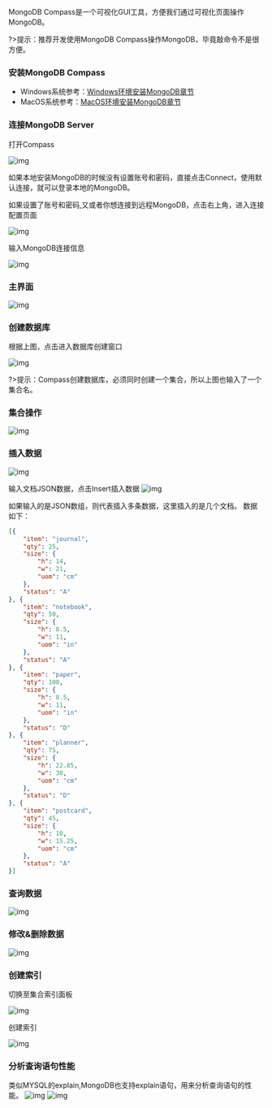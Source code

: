 MongoDB Compass是一个可视化GUI工具，方便我们通过可视化页面操作MongoDB。

?>提示：推荐开发使用MongoDB Compass操作MongoDB，毕竟敲命令不是很方便。

### 安装MongoDB Compass
- Windows系统参考：<a href='https://www.tizi365.com/topic/87.html'>Windows环境安装MongoDB章节</a>
- MacOS系统参考：<a href='https://www.tizi365.com/topic/88.html'>MacOS环境安装MongoDB章节</a>

### 连接MongoDB Server
打开Compass

![img](./img/1.png ':size=80%')

如果本地安装MongoDB的时候没有设置账号和密码，直接点击Connect，使用默认连接，就可以登录本地的MongoDB。

如果设置了账号和密码,又或者你想连接到远程MongoDB，点击右上角，进入连接配置页面

![img](./img/2.png ':size=80%')

输入MongoDB连接信息

![img](./img/3.png ':size=80%')

### 主界面
![img](./img/4.png ':size=80%')

### 创建数据库
根据上图，点击进入数据库创建窗口

![img](./img/5.png ':size=80%')

?>提示：Compass创建数据库，必须同时创建一个集合，所以上图也输入了一个集合名。

### 集合操作
![img](./img/6.png ':size=80%')

### 插入数据
![img](./img/7.png ':size=80%')

输入文档JSON数据，点击Insert插入数据
![img](./img/8.png ':size=80%')

如果输入的是JSON数组，则代表插入多条数据，这里插入的是几个文档。
数据如下：
```json
[{
    "item": "journal",
    "qty": 25,
    "size": {
        "h": 14,
        "w": 21,
        "uom": "cm"
    },
    "status": "A"
}, {
    "item": "notebook",
    "qty": 50,
    "size": {
        "h": 8.5,
        "w": 11,
        "uom": "in"
    },
    "status": "A"
}, {
    "item": "paper",
    "qty": 100,
    "size": {
        "h": 8.5,
        "w": 11,
        "uom": "in"
    },
    "status": "D"
}, {
    "item": "planner",
    "qty": 75,
    "size": {
        "h": 22.85,
        "w": 30,
        "uom": "cm"
    },
    "status": "D"
}, {
    "item": "postcard",
    "qty": 45,
    "size": {
        "h": 10,
        "w": 15.25,
        "uom": "cm"
    },
    "status": "A"
}]
```

### 查询数据
![img](./img/9.png ':size=80%')

### 修改&删除数据
![img](./img/10.png ':size=80%')

### 创建索引
切换至集合索引面板

![img](./img/11.png ':size=80%')

创建索引

![img](./img/12.png ':size=80%')

### 分析查询语句性能

类似MYSQL的explain,MongoDB也支持explain语句，用来分析查询语句的性能。
![img](./img/13.png ':size=80%')
![img](./img/14.png ':size=80%')